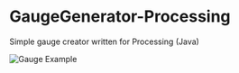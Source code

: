# GaugeGenerator-Processing
Simple gauge creator written for Processing (Java)

![Gauge Example](https://i.imgur.com/TntrxqV.png "Example Gauge")
